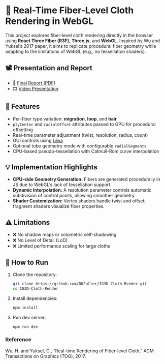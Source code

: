 # 🧵 Real-Time Fiber-Level Cloth Rendering in WebGL

This project explores fiber-level cloth rendering directly in the browser using **React Three Fiber (R3F)**, **Three.js**, and **WebGL**. Inspired by Wu and Yuksel’s 2017 paper, it aims to replicate procedural fiber geometry while adapting to the limitations of WebGL (e.g., no tessellation shaders).

## 📽️ Presentation and Report
- 📄 [Final Report (PDF)](./IG3D_DanielFaller.pdf)
- 🎞️ [Video Presentation](./VideoPresentation.mp4)

## 🔧 Features
- Per-fiber type variation: **migration**, **loop**, and **hair**
- `plyCenter` and `radialOffset` attributes passed to GPU for procedural offsetting
- Real-time parameter adjustment (twist, resolution, radius, count)
- GUI controls using [Leva](https://leva.pmnd.rs/)
- Optional tube geometry mode with configurable `radialSegments`
- CPU-based pseudo-tessellation with Catmull-Rom curve interpolation

## 💡 Implementation Highlights
- **CPU-side Geometry Generation:** Fibers are generated procedurally in JS due to WebGL’s lack of tessellation support.
- **Dynamic Interpolation:** A resolution parameter controls automatic subdivision of control points, allowing smoother geometry.
- **Shader Customization:** Vertex shaders handle twist and offset; fragment shaders visualize fiber properties.

## ⚠️ Limitations
- ❌ No shadow maps or volumetric self-shadowing
- ❌ No Level of Detail (LoD)
- ❌ Limited performance scaling for large cloths

## 🚀 How to Run
1. Clone the repository:
   ```bash
   git clone https://github.com/DDFaller/IG3D-Cloth-Render.git
   cd IG3D-Cloth-Render
   ```

2. Install dependencies:
    ```bash
    npm install
    ```
3. Run dev server:
    ```bash
    npm run dev
    ```
    
### Reference
Wu, H. and Yuksel, C., “Real-time Rendering of Fiber-level Cloth,” ACM Transactions on Graphics (TOG), 2017.